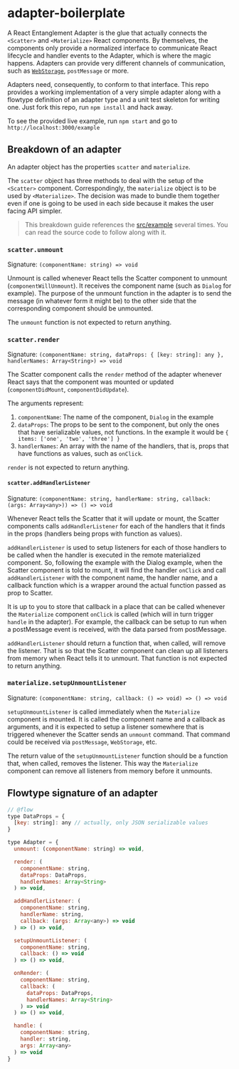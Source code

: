 # adapter-boilerplate

A React Entanglement Adapter is the glue that actually connects the `<Scatter>` and `<Materialize>` React components. By themselves, the components only provide a normalized interface to communicate React lifecycle and handler events to the Adapter, which is where the magic happens. Adapters can provide very different channels of communication, such as [`WebStorage`](https://github.com/react-entanglement/web-storage-adapter), `postMessage` or more.

Adapters need, consequently, to conform to that interface. This repo provides a working implementation of a very simple adapter along with a flowtype definition of an adapter type and a unit test skeleton for writing one. Just fork this repo, run `npm install` and hack away.

To see the provided live example, run `npm start` and go to `http://localhost:3000/example`

## Breakdown of an adapter

An adapter object has the properties `scatter` and `materialize`.

The `scatter` object has three methods to deal with the setup of the `<Scatter>` component. Correspondingly, the `materialize` object is to be used by `<Materialize>`. The decision was made to bundle them together even if one is going to be used in each side because it makes the user facing API simpler.

> This breakdown guide references the [src/example](src/example) several times. You can read the source code to follow along with it.

### `scatter.unmount`

Signature: `(componentName: string) => void`

Unmount is called whenever React tells the Scatter component to unmount (`componentWillUnmount`). It receives the component name (such as `Dialog` for example). The purpose of the unmount function in the adapter is to send the message (in whatever form it might be) to the other side that the corresponding component should be unmounted.

The `unmount` function is not expected to return anything.

### `scatter.render`

Signature: `(componentName: string, dataProps: { [key: string]: any }, handlerNames: Array<String>) => void`

The Scatter component calls the `render` method of the adapter whenever React says that the component was mounted or updated (`componentDidMount`, `componentDidUpdate`).

The arguments represent:

1. `componentName`: The name of the component, `Dialog` in the example
2. `dataProps`: The props to be sent to the component, but only the ones
 that have serializable values, not functions. In the example it would be `{ items: ['one', 'two', 'three'] }`
3. `handlerNames`: An array with the name of the handlers, that is, props that have functions as values, such as `onClick`.

`render` is not expected to return anything.

#### `scatter.addHandlerListener`

Signature: `(componentName: string, handlerName: string, callback: (args: Array<any>)) => () => void`

Whenever React tells the Scatter that it will update or mount, the Scatter components calls `addHandlerListener` for each of the handlers that it finds in the props (handlers being props with function as values).

`addHandlerListener` is used to setup listeners for each of those handlers to be called when the handler is executed in the remote materialized component. So, following the example with the Dialog example, when the Scatter component is told to mount, it will find the handler `onClick` and call `addHandlerListener` with the component name, the handler name, and a callback function which is a wrapper around the actual function passed as prop to Scatter.

It is up to you to store that callback in a place that can be called whenever the `Materialize` component `onClick` is called (which will in turn trigger `handle` in the adapter). For example, the callback can be setup to run when a postMessage event is received, with the data parsed from postMessage.

`addHandlerListener` should return a function that, when called, will remove the listener. That is so that the Scatter component can clean up all listeners from memory when React tells it to unmount. That function is not expected to return anything.

### `materialize.setupUnmountListener`

Signature: `(componentName: string, callback: () => void) => () => void`

`setupUnmountListener` is called immediately when the `Materialize` component is mounted. It is called the component name and a callback as arguments, and it is expected to setup a listener somewhere that is triggered whenever the Scatter sends an `unmount` command. That command could be received via `postMessage`, `WebStorage`, etc.

The return value of the `setupUnmountListener` function should be a function that, when called, removes the listener. This way the `Materialize` component can remove all listeners from memory before it unmounts.


## Flowtype signature of an adapter

```javascript
// @flow
type DataProps = {
  [key: string]: any // actually, only JSON serializable values
}

type Adapter = {
  unmount: (componentName: string) => void,

  render: (
    componentName: string,
    dataProps: DataProps,
    handlerNames: Array<String>
  ) => void,

  addHandlerListener: (
    componentName: string,
    handlerName: string,
    callback: (args: Array<any>) => void
  ) => () => void,

  setupUnmountListener: (
    componentName: string,
    callback: () => void
  ) => () => void,

  onRender: (
    componentName: string,
    callback: (
      dataProps: DataProps,
      handlerNames: Array<String>
    ) => void
  ) => () => void,

  handle: (
    componentName: string,
    handler: string,
    args: Array<any>
  ) => void
}
```

